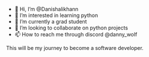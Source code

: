 - 👋 Hi, I’m @Danishalikhann
- 👀 I’m interested in learning python 
- 🌱 I’m currently a grad student
- 💞️ I’m looking to collaborate on python projects
- 📫 How to reach me through discord @danny_wolf

This will be my journey to become a software developer.

